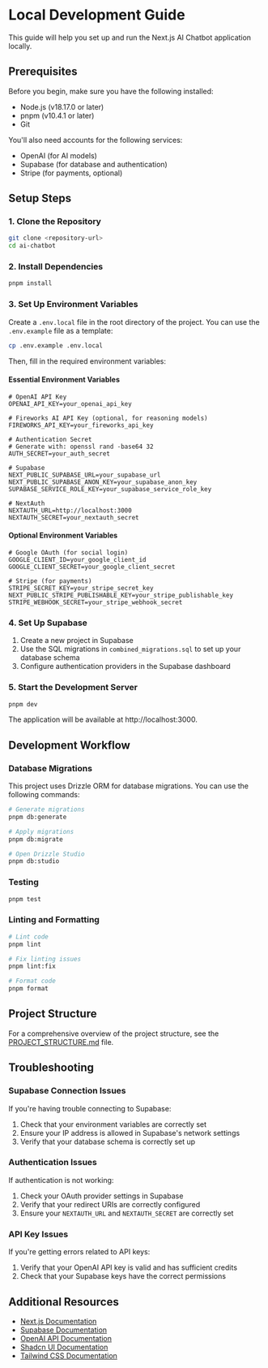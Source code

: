 # Local Development Guide

This guide will help you set up and run the Next.js AI Chatbot application locally.

## Prerequisites

Before you begin, make sure you have the following installed:

- Node.js (v18.17.0 or later)
- pnpm (v10.4.1 or later)
- Git

You'll also need accounts for the following services:

- OpenAI (for AI models)
- Supabase (for database and authentication)
- Stripe (for payments, optional)

## Setup Steps

### 1. Clone the Repository

```bash
git clone <repository-url>
cd ai-chatbot
```

### 2. Install Dependencies

```bash
pnpm install
```

### 3. Set Up Environment Variables

Create a `.env.local` file in the root directory of the project. You can use the `.env.example` file as a template:

```bash
cp .env.example .env.local
```

Then, fill in the required environment variables:

#### Essential Environment Variables

```
# OpenAI API Key
OPENAI_API_KEY=your_openai_api_key

# Fireworks AI API Key (optional, for reasoning models)
FIREWORKS_API_KEY=your_fireworks_api_key

# Authentication Secret
# Generate with: openssl rand -base64 32
AUTH_SECRET=your_auth_secret

# Supabase
NEXT_PUBLIC_SUPABASE_URL=your_supabase_url
NEXT_PUBLIC_SUPABASE_ANON_KEY=your_supabase_anon_key
SUPABASE_SERVICE_ROLE_KEY=your_supabase_service_role_key

# NextAuth
NEXTAUTH_URL=http://localhost:3000
NEXTAUTH_SECRET=your_nextauth_secret
```

#### Optional Environment Variables

```
# Google OAuth (for social login)
GOOGLE_CLIENT_ID=your_google_client_id
GOOGLE_CLIENT_SECRET=your_google_client_secret

# Stripe (for payments)
STRIPE_SECRET_KEY=your_stripe_secret_key
NEXT_PUBLIC_STRIPE_PUBLISHABLE_KEY=your_stripe_publishable_key
STRIPE_WEBHOOK_SECRET=your_stripe_webhook_secret
```

### 4. Set Up Supabase

1. Create a new project in Supabase
2. Use the SQL migrations in `combined_migrations.sql` to set up your database schema
3. Configure authentication providers in the Supabase dashboard

### 5. Start the Development Server

```bash
pnpm dev
```

The application will be available at http://localhost:3000.

## Development Workflow

### Database Migrations

This project uses Drizzle ORM for database migrations. You can use the following commands:

```bash
# Generate migrations
pnpm db:generate

# Apply migrations
pnpm db:migrate

# Open Drizzle Studio
pnpm db:studio
```

### Testing

```bash
pnpm test
```

### Linting and Formatting

```bash
# Lint code
pnpm lint

# Fix linting issues
pnpm lint:fix

# Format code
pnpm format
```

## Project Structure

For a comprehensive overview of the project structure, see the [PROJECT_STRUCTURE.md](PROJECT_STRUCTURE.md) file.

## Troubleshooting

### Supabase Connection Issues

If you're having trouble connecting to Supabase:

1. Check that your environment variables are correctly set
2. Ensure your IP address is allowed in Supabase's network settings
3. Verify that your database schema is correctly set up

### Authentication Issues

If authentication is not working:

1. Check your OAuth provider settings in Supabase
2. Verify that your redirect URIs are correctly configured
3. Ensure your `NEXTAUTH_URL` and `NEXTAUTH_SECRET` are correctly set

### API Key Issues

If you're getting errors related to API keys:

1. Verify that your OpenAI API key is valid and has sufficient credits
2. Check that your Supabase keys have the correct permissions

## Additional Resources

- [Next.js Documentation](https://nextjs.org/docs)
- [Supabase Documentation](https://supabase.io/docs)
- [OpenAI API Documentation](https://platform.openai.com/docs)
- [Shadcn UI Documentation](https://ui.shadcn.com)
- [Tailwind CSS Documentation](https://tailwindcss.com/docs) 